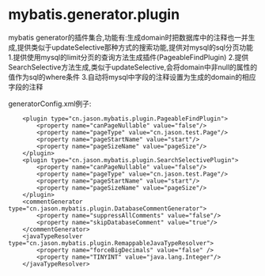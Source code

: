 # mybatis.generator.plugin
mybatis generator的插件集合,功能有:生成domain时把数据库中的注释也一并生成,提供类似于updateSelective那种方式的搜索功能,提供对mysql的sql分页功能
1.提供使用mysql的limit分页的查询方法生成插件(PageableFindPlugin)
2.提供SearchSelective方法生成,类似于updateSelective,会将domain中非null的属性的值作为sql的where条件
3.自动将mysql中字段的注释设置为生成的domain的相应字段的注释

generatorConfig.xml例子:

        <plugin type="cn.jason.mybatis.plugin.PageableFindPlugin">
            <property name="canPageNullable" value="false"/>
            <property name="pageType" value="cn.jason.test.Page"/>
            <property name="pageStartName" value="start"/>
            <property name="pageSizeName" value="pageSize"/>
        </plugin>
        <plugin type="cn.jason.mybatis.plugin.SearchSelectivePlugin">
            <property name="canPageNullable" value="false"/>
            <property name="pageType" value="cn.jason.test.Page"/>
            <property name="pageStartName" value="start"/>
            <property name="pageSizeName" value="pageSize"/>
        </plugin>
        <commentGenerator type="cn.jason.mybatis.plugin.DatabaseCommentGenerator">
            <property name="suppressAllComments" value="false"/>
            <property name="skipDatabaseComment" value="true"/>
        </commentGenerator>
        <javaTypeResolver type="cn.jason.mybatis.plugin.RemappableJavaTypeResolver">
            <property name="forceBigDecimals" value="false" />
            <property name="TINYINT" value="java.lang.Integer"/>
        </javaTypeResolver>